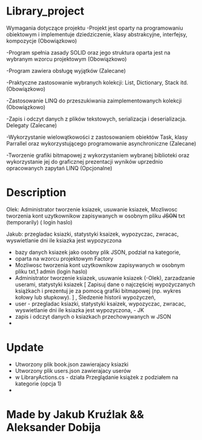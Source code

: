# Library_project

Wymagania dotyczące projektu
-Projekt jest oparty na programowaniu obiektowym i implementuje dziedziczenie, klasy abstrakcyjne, interfejsy, kompozycje (Obowiązkowo)
 
-Program spełnia zasady SOLID oraz jego struktura oparta jest na wybranym wzorcu projektowym (Obowiązkowo)
 
-Program zawiera obsługę wyjątków (Zalecane)
 
-Praktyczne zastosowanie wybranych kolekcji: List, Dictionary, Stack itd. (Obowiązkowo)
 
-Zastosowanie LINQ do przeszukiwania zaimplementowanych kolekcji (Obowiązkowo)
 
-Zapis i odczyt danych z plików tekstowych, serializacja i deserializacja. Delegaty (Zalecane)
 
-Wykorzystanie wielowątkowości z zastosowaniem obiektów Task, klasy Parrallel oraz wykorzystującego programowanie asynchroniczne  (Zalecane)
 
-Tworzenie grafiki bitmapowej z wykorzystaniem wybranej biblioteki oraz wykorzystanie jej do graficznej prezentacji wyników uprzednio opracowanych zapytań LINQ (Opcjonalne)
 

 # Description 
 Olek: 
 Administrator tworzenie ksiazek, 
 usuwanie ksiazek,
 Mozliwosc tworzenia kont uzytkownikow zapisywanych w osobnym pliku <del>JSON</del> txt (temporarily) ( login haslo)

 Jakub: 
 przegladac ksiazki, 
 statystyki ksaizek, 
 wypozyczac, 
 zwracac, 
 wyswietlanie dni ile ksiazka jest wypozyczona


- bazy danych ksiazek jako osobny plik JSON, podział na kategorie, 
- oparta na wzorcu projektowym Factory
- Mozliwosc tworzenia kont uzytkownikow zapisywanych w osobnym pliku txt,1 admin (login haslo)
- Administrator tworzenie ksiazek, usuwanie ksiazek (-Olek), zarzadzanie userami, statystyki ksiazek [ Zapisuj dane o najczęściej wypożyczanych książkach i prezentuj je za pomocą grafiki bitmapowej (np. wykres kołowy lub słupkowy).  ] , Śledzenie historii wypożyczeń, 
- user - przegladac ksiazki, statystyki ksaizek, wypozyczac, zwracac, wyswietlanie dni ile ksiazka jest wypozyczona, - JK
- zapis i odczyt danych o ksiazkach przechowywanych w JSON 
- 


# Update

- Utworzony plik book.json zawierajacy ksiazki
- Utworzony plik users.json zawierajacy userów
- w LibraryActions.cs - działa  Przeglądanie książek z podziałem na kategorie (opcja 1)
- 

# Made by Jakub Kruźlak && Aleksander Dobija

